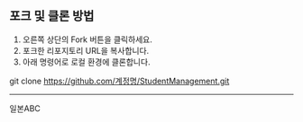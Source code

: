 ## 포크 및 클론 방법
1. 오른쪽 상단의 Fork 버튼을 클릭하세요.
2. 포크한 리포지토리 URL을 복사합니다.
3. 아래 명령어로 로컬 환경에 클론합니다.

git clone https://github.com/계정명/StudentManagement.git

---
일본ABC
